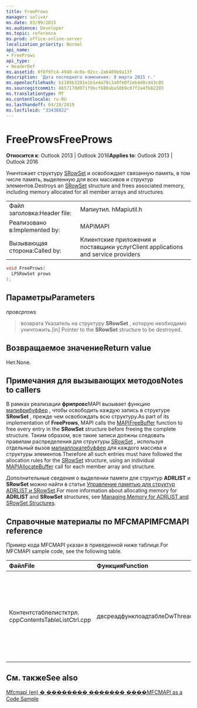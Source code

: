 ```yaml
---
title: FreeProws
manager: soliver
ms.date: 03/09/2015
ms.audience: Developer
ms.topic: reference
ms.prod: office-online-server
localization_priority: Normal
api_name:
- FreeProws
api_type:
- HeaderDef
ms.assetid: 0f8f9fc4-4940-4c0a-92cc-2a6409b9a13f
description: 'Дата последнего изменения: 9 марта 2015 г.'
ms.openlocfilehash: b1109b3201e1b1e4a78c3a0fe0f2eb4d0cd43c05
ms.sourcegitcommit: 8657170d071f9bcf680aba50b9c07f2a4fb82283
ms.translationtype: MT
ms.contentlocale: ru-RU
ms.lasthandoff: 04/28/2019
ms.locfileid: "33438822"
---
```

# <a name="freeprows"></a><span data-ttu-id="856cd-103">FreeProws</span><span class="sxs-lookup"><span data-stu-id="856cd-103">FreeProws</span></span>

  
  
<span data-ttu-id="856cd-104">**Относится к**: Outlook 2013 | Outlook 2016</span><span class="sxs-lookup"><span data-stu-id="856cd-104">**Applies to**: Outlook 2013 | Outlook 2016</span></span> 
  
<span data-ttu-id="856cd-105">Уничтожает структуру [SRowSet](srowset.md) и освобождает связанную память, в том числе память, выделенную для всех массивов и структур элементов.</span><span class="sxs-lookup"><span data-stu-id="856cd-105">Destroys an [SRowSet](srowset.md) structure and frees associated memory, including memory allocated for all member arrays and structures.</span></span> 
  
|||
|:-----|:-----|
|<span data-ttu-id="856cd-106">Файл заголовка:</span><span class="sxs-lookup"><span data-stu-id="856cd-106">Header file:</span></span>  <br/> |<span data-ttu-id="856cd-107">Мапиутил. h</span><span class="sxs-lookup"><span data-stu-id="856cd-107">Mapiutil.h</span></span>  <br/> |
|<span data-ttu-id="856cd-108">Реализовано в:</span><span class="sxs-lookup"><span data-stu-id="856cd-108">Implemented by:</span></span>  <br/> |<span data-ttu-id="856cd-109">MAPI</span><span class="sxs-lookup"><span data-stu-id="856cd-109">MAPI</span></span>  <br/> |
|<span data-ttu-id="856cd-110">Вызывающая сторона:</span><span class="sxs-lookup"><span data-stu-id="856cd-110">Called by:</span></span>  <br/> |<span data-ttu-id="856cd-111">Клиентские приложения и поставщики услуг</span><span class="sxs-lookup"><span data-stu-id="856cd-111">Client applications and service providers</span></span>  <br/> |
   
```cpp
void FreeProws(
  LPSRowSet prows
);
```

## <a name="parameters"></a><span data-ttu-id="856cd-112">Параметры</span><span class="sxs-lookup"><span data-stu-id="856cd-112">Parameters</span></span>

 <span data-ttu-id="856cd-113">_провс_</span><span class="sxs-lookup"><span data-stu-id="856cd-113">_prows_</span></span>
  
> <span data-ttu-id="856cd-114">возврата Указатель на структуру **SRowSet** , которую необходимо уничтожить.</span><span class="sxs-lookup"><span data-stu-id="856cd-114">[in] Pointer to the **SRowSet** structure to be destroyed.</span></span> 
    
## <a name="return-value"></a><span data-ttu-id="856cd-115">Возвращаемое значение</span><span class="sxs-lookup"><span data-stu-id="856cd-115">Return value</span></span>

<span data-ttu-id="856cd-116">Нет.</span><span class="sxs-lookup"><span data-stu-id="856cd-116">None.</span></span>
  
## <a name="notes-to-callers"></a><span data-ttu-id="856cd-117">Примечания для вызывающих методов</span><span class="sxs-lookup"><span data-stu-id="856cd-117">Notes to callers</span></span>

<span data-ttu-id="856cd-118">В рамках реализации **фрипровс**MAPI вызывает функцию [мапифрибуффер](mapifreebuffer.md) , чтобы освободить каждую запись в структуре **SRowSet** , прежде чем освобождать всю структуру.</span><span class="sxs-lookup"><span data-stu-id="856cd-118">As part of its implementation of **FreeProws**, MAPI calls the [MAPIFreeBuffer](mapifreebuffer.md) function to free every entry in the **SRowSet** structure before freeing the complete structure.</span></span> <span data-ttu-id="856cd-119">Таким образом, все такие записи должны следовать правилам распределения для структуры [SRowSet](srowset.md) , используя отдельный вызов [мапиаллокатебуффер](mapiallocatebuffer.md) для каждого массива и структуры элементов.</span><span class="sxs-lookup"><span data-stu-id="856cd-119">Therefore all such entries must have followed the allocation rules for the [SRowSet](srowset.md) structure, using an individual [MAPIAllocateBuffer](mapiallocatebuffer.md) call for each member array and structure.</span></span> 
  
<span data-ttu-id="856cd-120">Дополнительные сведения о выделении памяти для структур **ADRLIST** и **SRowSet** можно найти в статье [Управление памятью для структур ADRLIST и SRowSet](managing-memory-for-adrlist-and-srowset-structures.md).</span><span class="sxs-lookup"><span data-stu-id="856cd-120">For more information about allocating memory for **ADRLIST** and **SRowSet** structures, see [Managing Memory for ADRLIST and SRowSet Structures](managing-memory-for-adrlist-and-srowset-structures.md).</span></span> 
  
## <a name="mfcmapi-reference"></a><span data-ttu-id="856cd-121">Справочные материалы по MFCMAPI</span><span class="sxs-lookup"><span data-stu-id="856cd-121">MFCMAPI reference</span></span>

<span data-ttu-id="856cd-122">Пример кода MFCMAPI указан в приведенной ниже таблице.</span><span class="sxs-lookup"><span data-stu-id="856cd-122">For MFCMAPI sample code, see the following table.</span></span>
  
|<span data-ttu-id="856cd-123">**Файл**</span><span class="sxs-lookup"><span data-stu-id="856cd-123">**File**</span></span>|<span data-ttu-id="856cd-124">**Функция**</span><span class="sxs-lookup"><span data-stu-id="856cd-124">**Function**</span></span>|<span data-ttu-id="856cd-125">**Примечание**</span><span class="sxs-lookup"><span data-stu-id="856cd-125">**Comment**</span></span>|
|:-----|:-----|:-----|
|<span data-ttu-id="856cd-126">Контентстаблелистктрл. cpp</span><span class="sxs-lookup"><span data-stu-id="856cd-126">ContentsTableListCtrl.cpp</span></span>  <br/> |<span data-ttu-id="856cd-127">двсреадфунклоадтабле</span><span class="sxs-lookup"><span data-stu-id="856cd-127">DwThreadFuncLoadTable</span></span>  <br/> |<span data-ttu-id="856cd-128">MFCMAPI использует метод **фрипровс** для освобождения структуры SRowSet, содержащей строки обрабатываемой таблицы.</span><span class="sxs-lookup"><span data-stu-id="856cd-128">MFCMAPI uses the **FreeProws** method to free an SRowSet structure containing rows of the table being processed.</span></span>  <br/> |
   
## <a name="see-also"></a><span data-ttu-id="856cd-129">См. также</span><span class="sxs-lookup"><span data-stu-id="856cd-129">See also</span></span>



[<span data-ttu-id="856cd-130">Mfcmapi (en) � �������� ������� ����</span><span class="sxs-lookup"><span data-stu-id="856cd-130">MFCMAPI as a Code Sample</span></span>](mfcmapi-as-a-code-sample.md)

